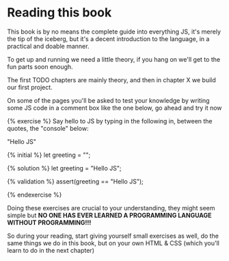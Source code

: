 # Reading this book
This book is by no means the complete guide into everything JS, it's merely the tip of the iceberg, but it's a decent introduction to the language, in a practical and doable manner.

To get up and running we need a little theory, if you hang on we'll get to the fun parts soon enough.
 
The first TODO chapters are mainly theory, and then in chapter X we build our first project.

On some of the pages you'll be asked to test your knowledge by writing some JS code in a comment box like the one below, go ahead and try it now

{% exercise %}
Say hello to JS by typing in the following in, between the quotes, the "console" below:

"Hello JS"

{% initial %}
let greeting = "";

{% solution %}
let greeting = "Hello JS";

{% validation %}
assert(greeting == "Hello JS");

{% endexercise %}

Doing these exercises are crucial to your understanding, they might seem simple but **NO ONE HAS EVER LEARNED A PROGRAMMING LANGUAGE WITHOUT PROGRAMMING!!!**

So during your reading, start giving yourself small exercises as well, do the same things we do in this book, but on your own HTML & CSS (which you'll learn to do in the next chapter) 